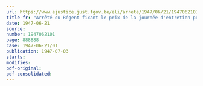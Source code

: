 ```yaml
---
url: https://www.ejustice.just.fgov.be/eli/arrete/1947/06/21/1947062101/justel
title-fr: "Arrêté du Régent fixant le prix de la journée d'entretien pour l'année 1947 dans les sanatoria, etc."
date: 1947-06-21
source:
number: 1947062101
page: 888888
case: 1947-06-21/01
publication: 1947-07-03
starts:
modifies:
pdf-original:
pdf-consolidated:
---
```


